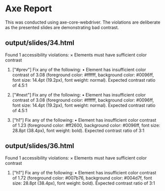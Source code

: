 # Axe Report

This was conducted using axe-core-webdriver. The violations are deliberate as the 
presented slides are demonstrating bad contrast.

## output/slides/34.html

Found 1 accessibility violations:
 × Elements must have sufficient color contrast
   1. ["#prev"]
       Fix any of the following:
        • Element has insufficient color contrast of 3.08 (foreground color: #ffffff, background color: #0096ff, font size: 14.4pt (19.2px), font weight: normal). Expected contrast ratio of 4.5:1


   2. ["#next"]
       Fix any of the following:
        • Element has insufficient color contrast of 3.08 (foreground color: #ffffff, background color: #0096ff, font size: 14.4pt (19.2px), font weight: normal). Expected contrast ratio of 4.5:1


   3. ["h1"]
       Fix any of the following:
        • Element has insufficient color contrast of 1.23 (foreground color: #ff2600, background color: #0096ff, font size: 28.8pt (38.4px), font weight: bold). Expected contrast ratio of 3:1


## output/slides/36.html
Found 1 accessibility violations:
 × Elements must have sufficient color contrast
   1. ["h1"]
       Fix any of the following:
        • Element has insufficient color contrast of 1.72 (foreground color: #007b76, background color: #004d7f, font size: 28.8pt (38.4px), font weight: bold). Expected contrast ratio of 3:1
